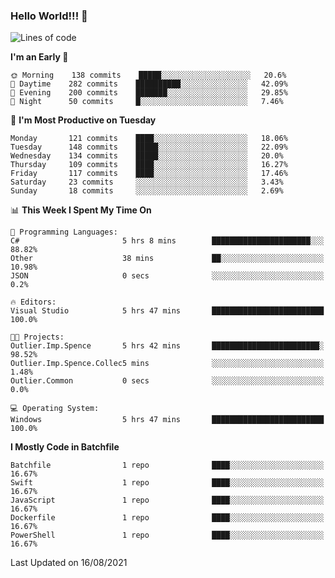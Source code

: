 ### Hello World!!! 👋

<!--
**kekotek/kekotek** is a ✨ _special_ ✨ repository because its `README.md` (this file) appears on your GitHub profile.

Here are some ideas to get you started:

- 🔭 I’m currently working on ...
- 🌱 I’m currently learning ...
- 👯 I’m looking to collaborate on ...
- 🤔 I’m looking for help with ...
- 💬 Ask me about ...
- 📫 How to reach me: ...
- 😄 Pronouns: ...
- ⚡ Fun fact: ...
-->

<!--START_SECTION:waka-->
![Lines of code](https://img.shields.io/badge/From%20Hello%20World%20I%27ve%20Written-18753%20lines%20of%20code-blue)

**I'm an Early 🐤** 

```text
🌞 Morning    138 commits    █████░░░░░░░░░░░░░░░░░░░░   20.6% 
🌆 Daytime    282 commits    ██████████░░░░░░░░░░░░░░░   42.09% 
🌃 Evening    200 commits    ███████░░░░░░░░░░░░░░░░░░   29.85% 
🌙 Night      50 commits     █░░░░░░░░░░░░░░░░░░░░░░░░   7.46%

```
📅 **I'm Most Productive on Tuesday** 

```text
Monday       121 commits    ████░░░░░░░░░░░░░░░░░░░░░   18.06% 
Tuesday      148 commits    █████░░░░░░░░░░░░░░░░░░░░   22.09% 
Wednesday    134 commits    █████░░░░░░░░░░░░░░░░░░░░   20.0% 
Thursday     109 commits    ████░░░░░░░░░░░░░░░░░░░░░   16.27% 
Friday       117 commits    ████░░░░░░░░░░░░░░░░░░░░░   17.46% 
Saturday     23 commits     ░░░░░░░░░░░░░░░░░░░░░░░░░   3.43% 
Sunday       18 commits     ░░░░░░░░░░░░░░░░░░░░░░░░░   2.69%

```


📊 **This Week I Spent My Time On** 

```text
💬 Programming Languages: 
C#                       5 hrs 8 mins        ██████████████████████░░░   88.82% 
Other                    38 mins             ██░░░░░░░░░░░░░░░░░░░░░░░   10.98% 
JSON                     0 secs              ░░░░░░░░░░░░░░░░░░░░░░░░░   0.2%

🔥 Editors: 
Visual Studio            5 hrs 47 mins       █████████████████████████   100.0%

🐱‍💻 Projects: 
Outlier.Imp.Spence       5 hrs 42 mins       ████████████████████████░   98.52% 
Outlier.Imp.Spence.Collec5 mins              ░░░░░░░░░░░░░░░░░░░░░░░░░   1.48% 
Outlier.Common           0 secs              ░░░░░░░░░░░░░░░░░░░░░░░░░   0.0%

💻 Operating System: 
Windows                  5 hrs 47 mins       █████████████████████████   100.0%

```

**I Mostly Code in Batchfile** 

```text
Batchfile                1 repo              ████░░░░░░░░░░░░░░░░░░░░░   16.67% 
Swift                    1 repo              ████░░░░░░░░░░░░░░░░░░░░░   16.67% 
JavaScript               1 repo              ████░░░░░░░░░░░░░░░░░░░░░   16.67% 
Dockerfile               1 repo              ████░░░░░░░░░░░░░░░░░░░░░   16.67% 
PowerShell               1 repo              ████░░░░░░░░░░░░░░░░░░░░░   16.67%

```



 Last Updated on 16/08/2021
<!--END_SECTION:waka-->

